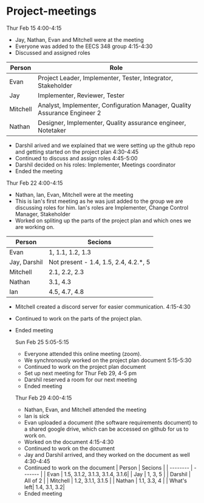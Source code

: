 # Project-meetings

Thur Feb 15
4:00-4:15
- Jay, Nathan, Evan and Mitchell were at the meeting
- Everyone was added to the EECS 348 group
4:15-4:30
- Discussed and assigned roles

|  Person  | Role |
| -------- | ---- |
|   Evan   | Project Leader, Implementer, Tester, Integrator, Stakeholder |
|    Jay   | Implementer, Reviewer, Tester |
| Mitchell | Analyst, Implementer, Configuration Manager, Quality Assurance Engineer 2 |
|  Nathan  | Designer, Implementer, Quality assurance engineer, Notetaker |

- Darshil arived and we explained that we were setting up the github repo and getting started on the project plan
4:30-4:45
- Continued to discuss and assign roles
4:45-5:00
-  Darshil decided on his roles: Implementer, Meetings coordinator 
-  Ended the meeting

Thur Feb 22
4:00-4:15
- Nathan, Ian, Evan, Mitchell were at the meeting
- This is Ian's first meeting as he was just added to the group we are discussing roles for him. Ian's roles are Implementer, Change Control Manager, Stakeholder
- Worked on spliting up the parts of the project plan and which ones we are working on.

|  Person  | Secions |
| -------- | ------- |
|   Evan   | 1, 1.1, 1.2, 1.3 |
| Jay, Darshil | Not present - 1.4, 1.5, 2.4, 4.2.*, 5 |
| Mitchell | 2.1, 2.2, 2.3 |
|  Nathan  | 3.1, 4.3 |
|    Ian   | 4.5, 4.7, 4.8 | 

- Mitchell created a discord server for easier communication.
4:15-4:30
- Continued to work on the parts of the project plan.
- Ended meeting

  Sun Feb 25
  5:05-5:15
  - Everyone attended this online meeting (zoom).
  - We synchronously worked on the project plan document
  5:15-5:30
  - Continued to work on the project plan document
  - Set up next meeting for Thur Feb 29, 4-5 pm
  - Darshil reserved a room for our next meeting
  - Ended meeting
 
  Thur Feb 29
  4:00-4:15
  - Nathan, Evan, and Mitchell attended the meeting
  - Ian is sick
  - Evan uploaded a document (the software requirements document) to a shared google drive, which can be accessed on github for us to work on.
  - Worked on the document
  4:15-4:30
  - Continued to work on the document
  - Jay and Darshil arrived, and they worked on the document as well
  4:30-4:45
  - Continued to work on the document
    |  Person  | Secions |
    | -------- | ------- |
    | Evan   | 1.5, 3.1.2, 3.1.3, 3.1.4, 3.1.6|
    | Jay    | 1, 3, 5  |
    | Darshil | All of 2 |
    | Mitchell | 1.2, 3.1.1, 3.1.5 |
    | Nathan  | 1.1, 3.3, 4 |
    | What's left| 1.4, 3.1, 3.2|
  - Ended meeting
    
